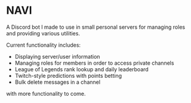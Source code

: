 # NAVI
A Discord bot I made to use in small personal servers for managing roles and providing various utilities.

Current functionality includes: 

- Displaying server/user information
- Managing roles for members in order to access private channels
- League of Legends rank lookup and daily leaderboard
- Twitch-style predictions with points betting
- Bulk delete messages in a channel

with more functionality to come.
